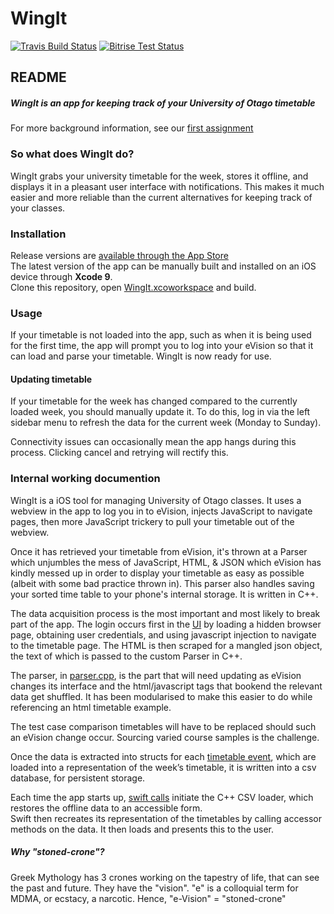 # WingIt
[![Travis Build Status](https://travis-ci.org/noisive/stoned-crone.svg?branch=master)](https://travis-ci.org/noisive/stoned-crone) [![Bitrise Test Status](https://www.bitrise.io/app/a3ababae6d64c2f6.svg?token=lN03MX0cNkoqBQ8__H_Htw)]()

## README


##### **WingIt** is an app for keeping track of your University of Otago timetable

For more background information, see our [first assignment](https://github.com/noisive/stoned-crone/blob/assignment1/README.md)

### So what does WingIt do?
WingIt grabs your university timetable for the week, stores it offline, and displays it in a pleasant user interface with notifications.
This makes it much easier and more reliable than the current alternatives for keeping track of your classes.

### Installation

Release versions are [available through the App Store](https://itunes.apple.com/nz/app/wingit-evision-timetable/id1292454564)  
The latest version of the app can be manually built and installed on an iOS device through **Xcode 9**.  
Clone this repository, open [WingIt.xcoworkspace](stoned-crone/WingIt.xcworkspace) and build.  

### Usage
If your timetable is not loaded into the app, such as when it is being used for the first time, the app will prompt you to log into your eVision so that it can load and parse your timetable. WingIt is now ready for use.

#### Updating timetable
If your timetable for the week has changed compared to the currently loaded week, you should manually update it. To do this, log in via the left sidebar menu to refresh the data for the current week (Monday to Sunday).

Connectivity issues can occasionally mean the app hangs during this process. Clicking cancel and retrying will rectify this.

### Internal working documention

WingIt is a iOS tool for managing University of Otago classes. It uses a webview in the app to log you in to eVision, injects JavaScript to navigate pages, then more JavaScript trickery to pull your timetable out of the webview.

Once it has retrieved your timetable from eVision, it's thrown at a Parser which unjumbles the mess of JavaScript, HTML, & JSON which eVision has kindly messed up in order to display your timetable as easy as possible (albeit with some bad practice thrown in). This parser also handles saving your sorted time table to your phone's internal storage. It is written in C++.

The data acquisition process is the most important and most likely to break part of the app. The login occurs first in the [UI](stoned-crone/WingIt/LoginViewController.swift) by loading a hidden browser page, obtaining user credentials, and using javascript injection to navigate to the timetable page. The HTML is then scraped for a mangled json object, the text of which is passed to the custom Parser in C++.

The parser, in [parser.cpp](stoned-crone/Backend/src/parser.cpp), is the part that will need updating as eVision changes its interface and the html/javascript tags that bookend the relevant data get shuffled. It has been modularised to make this easier to do while referencing an html timetable example.

The test case comparison timetables will have to be replaced should such an eVision change occur. Sourcing varied course samples is the challenge.

Once the data is extracted into structs for each [timetable event](stoned-crone/Backend/src/timetableEvent.cpp), which are loaded into a representation of the week’s timetable, it is written into a csv database, for persistent storage.

Each time the app starts up, [swift calls](stoned-crone/blob/master/WingIt/AppDelegate.swift#L47) initiate the C++ CSV loader, which restores the offline data to an accessible form.  
Swift then recreates its representation of the timetables by calling accessor methods on the data. It then loads and presents this to the user.




##### Why "stoned-crone"?
Greek Mythology has 3 crones working on the tapestry of life, that can see the past and future. They have the "vision".
"e" is a colloquial term for MDMA, or ecstacy, a narcotic.
Hence, "e-Vision" = "stoned-crone"
